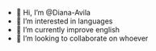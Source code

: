 - 👋 Hi, I’m @Diana-Avila
- 👀 I’m interested in languages
- 🌱 I’m currently improve english
- 💞️ I’m looking to collaborate on whoever


<!---
Diana-Avila/Diana-Avila is a ✨ special ✨ repository because its `README.md` (this file) appears on your GitHub profile.
You can click the Preview link to take a look at your changes.
--->
